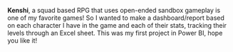 **Kenshi**, a squad based RPG that uses open-ended sandbox gameplay is one of my favorite games! So I wanted to make a dashboard/report based on each character I have in the game and each of their stats, tracking their levels through an Excel sheet. 
This was my first project in Power BI, hope you like it!
